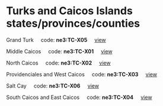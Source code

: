 # Turks and Caicos Islands states/provinces/counties
Grand Turk&nbsp;&nbsp;&nbsp;&nbsp;&nbsp;code: **ne3:TC-X05**&nbsp;&nbsp;&nbsp;&nbsp;&nbsp;[view](../../export/geojson/medium/ne3/tc/x05.geojson)&nbsp;&nbsp;&nbsp;&nbsp;&nbsp;


Middle Caicos&nbsp;&nbsp;&nbsp;&nbsp;&nbsp;code: **ne3:TC-X01**&nbsp;&nbsp;&nbsp;&nbsp;&nbsp;[view](../../export/geojson/medium/ne3/tc/x01.geojson)&nbsp;&nbsp;&nbsp;&nbsp;&nbsp;


North Caicos&nbsp;&nbsp;&nbsp;&nbsp;&nbsp;code: **ne3:TC-X02**&nbsp;&nbsp;&nbsp;&nbsp;&nbsp;[view](../../export/geojson/medium/ne3/tc/x02.geojson)&nbsp;&nbsp;&nbsp;&nbsp;&nbsp;


Providenciales and West Caicos&nbsp;&nbsp;&nbsp;&nbsp;&nbsp;code: **ne3:TC-X03**&nbsp;&nbsp;&nbsp;&nbsp;&nbsp;[view](../../export/geojson/medium/ne3/tc/x03.geojson)&nbsp;&nbsp;&nbsp;&nbsp;&nbsp;


Salt Cay&nbsp;&nbsp;&nbsp;&nbsp;&nbsp;code: **ne3:TC-X06**&nbsp;&nbsp;&nbsp;&nbsp;&nbsp;[view](../../export/geojson/medium/ne3/tc/x06.geojson)&nbsp;&nbsp;&nbsp;&nbsp;&nbsp;


South Caicos and East Caicos&nbsp;&nbsp;&nbsp;&nbsp;&nbsp;code: **ne3:TC-X04**&nbsp;&nbsp;&nbsp;&nbsp;&nbsp;[view](../../export/geojson/medium/ne3/tc/x04.geojson)&nbsp;&nbsp;&nbsp;&nbsp;&nbsp;

